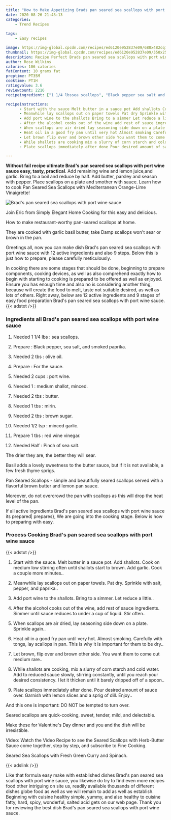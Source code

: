 ```yaml
---
title: "How to Make Appetizing Brads pan seared sea scallops with port wine sauce"
date: 2020-08-26 21:43:13
categories:
    - Trend Recipes
    
tags:
    - Easy recipes

image: https://img-global.cpcdn.com/recipes/ed6120e952837e09/680x482cq70/brads-pan-seared-sea-scallops-with-port-wine-sauce-recipe-main-photo.jpg
thumbnail: https://img-global.cpcdn.com/recipes/ed6120e952837e09/350x250cq70/brads-pan-seared-sea-scallops-with-port-wine-sauce-recipe-main-photo.jpg
description: Recipe Perfect Brads pan seared sea scallops with port wine sauce with 12 ingredients and 9 stages of easy cooking.
author: Rose Wilkins
calories: 106 calories
fatContent: 10 grams fat
preptime: PT35M
cooktime: PT1H
ratingvalue: 3.6
reviewcount: 2216
recipeingredient: ["1 1/4 lbssea scallops", "Black pepper sea salt and smoked paprika", "2 tbsolive oil", "For the sauce", "2 cupsport wine", "1medium shallot minced", "2 tbsbutter", "1 tbsmirin", "2 tbsbrown sugar", "1/2 tspminced garlic", "1 tbsred wine vinegar", "HalfPinch of sea salt"]

recipeinstructions: 
      - Start with the sauce Melt butter in a sauce pot Add shallots Cook on medium low stirring often until shallots start to brown Add garlic Cook a couple more minutes 
      - Meanwhile lay scallops out on paper towels Pat dry Sprinkle with salt pepper and paprika 
      - Add port wine to the shallots Bring to a simmer Let reduce a little 
      - After the alcohol cooks out of the wine add rest of sauce ingredients Simmer until sauce reduces to under a cup of liquid Stir often 
      - When scallops are air dried lay seasoning side down on a plate Sprinkle again 
      - Heat oil in a good fry pan until very hot Almost smoking Carefully with tongs lay scallops in pan This is why it is important for them to be dry 
      - Let brown flip over and brown other side You want them to come out medium rare 
      - While shallots are cooking mix a slurry of corn starch and cold water Add to reduced sauce slowly stirring constantly until you reach your desired consistency I let it thicken until it barely dripped off of a spoon 
      - Plate scallops immediately after done Pour desired amount of sauce over Garnish with lemon slices and a sprig of dill Enjoy

---
```




**Without fail recipe ultimate Brad&#39;s pan seared sea scallops with port wine sauce easy, tasty, practical**. Add remaining wine and lemon juice,and garlic. Bring to a boil and reduce by half. Add butter, parsley and season with pepper. Place scallops on a plate and smother with sauce. Learn how to cook Pan Seared Sea Scallops with Mediterranean Orange-Lime Vinaigrette!


![Brad&#39;s pan seared sea scallops with port wine sauce](https://img-global.cpcdn.com/recipes/ed6120e952837e09/680x482cq70/brads-pan-seared-sea-scallops-with-port-wine-sauce-recipe-main-photo.jpg "Brad&#39;s pan seared sea scallops with port wine sauce")



Join Eric from Simply Elegant Home Cooking for this easy and delicious.

How to make restaurant-worthy pan-seared scallops at home.

They are cooked with garlic basil butter, take Damp scallops won&#39;t sear or brown in the pan.


Greetings all, now you can make dish Brad&#39;s pan seared sea scallops with port wine sauce with 12 active ingredients and also 9 steps. Below this is just how to prepare, please carefully meticulously.

In cooking there are some stages that should be done, beginning to prepare components, cooking devices, as well as also comprehend exactly how to begin with starting to cooking is prepared to be offered as well as enjoyed. Ensure you has enough time and also no is considering another thing, because will create the food to melt, taste not suitable desired, as well as lots of others. Right away, below are 12 active ingredients and 9 stages of easy food preparation Brad&#39;s pan seared sea scallops with port wine sauce.
{{< adstxt />}}

### Ingredients all Brad&#39;s pan seared sea scallops with port wine sauce


1. Needed 1 1/4 lbs : sea scallops.

1. Prepare  : Black pepper, sea salt, and smoked paprika.

1. Needed 2 tbs : olive oil.

1. Prepare  : For the sauce.

1. Needed 2 cups : port wine.

1. Needed 1 : medium shallot, minced.

1. Needed 2 tbs : butter.

1. Needed 1 tbs : mirin.

1. Needed 2 tbs : brown sugar.

1. Needed 1/2 tsp : minced garlic.

1. Prepare 1 tbs : red wine vinegar.

1. Needed Half : Pinch of sea salt.


The drier they are, the better they will sear.

Basil adds a lovely sweetness to the butter sauce, but if it is not available, a few fresh thyme sprigs.

Pan Seared Scallops - simple and beautifully seared scallops served with a flavorful brown butter and lemon pan sauce.

Moreover, do not overcrowd the pan with scallops as this will drop the heat level of the pan.


If all active ingredients Brad&#39;s pan seared sea scallops with port wine sauce its prepared| prepares}, We are going into the cooking stage. Below is how to preparing with easy.

### Process Cooking Brad&#39;s pan seared sea scallops with port wine sauce

{{< adstxt />}}


1. Start with the sauce. Melt butter in a sauce pot. Add shallots. Cook on medium low stirring often until shallots start to brown. Add garlic. Cook a couple more minutes..



1. Meanwhile lay scallops out on paper towels. Pat dry. Sprinkle with salt, pepper, and paprika..



1. Add port wine to the shallots. Bring to a simmer. Let reduce a little..



1. After the alcohol cooks out of the wine, add rest of sauce ingredients. Simmer until sauce reduces to under a cup of liquid. Stir often..



1. When scallops are air dried, lay seasoning side down on a plate. Sprinkle again..



1. Heat oil in a good fry pan until very hot. Almost smoking. Carefully with tongs, lay scallops in pan. This is why it is important for them to be dry..



1. Let brown, flip over and brown other side. You want them to come out medium rare..



1. While shallots are cooking, mix a slurry of corn starch and cold water. Add to reduced sauce slowly, stirring constantly, until you reach your desired consistency. I let it thicken until it barely dripped off of a spoon..



1. Plate scallops immediately after done. Pour desired amount of sauce over. Garnish with lemon slices and a sprig of dill. Enjoy..




And this one is important: DO NOT be tempted to turn over.

Seared scallops are quick-cooking, sweet, tender, mild, and delectable.

Make these for Valentine&#39;s Day dinner and you and the dish will be irresistible.

Video: Watch the Video Recipe to see the Seared Scallops with Herb-Butter Sauce come together, step by step, and subscribe to Fine Cooking.

Seared Sea Scallops with Fresh Green Curry and Spinach.


{{< adslink />}}

Like that formula easy make with established dishes Brad&#39;s pan seared sea scallops with port wine sauce, you likewise do try to find even more recipes food other intriguing on site us, readily available thousands of different dishes globe food as well as we will remain to add as well as establish. Beginning with cuisine healthy simple, yummy, and also healthy to cuisine fatty, hard, spicy, wonderful, salted acid gets on our web page. Thank you for reviewing the best dish Brad&#39;s pan seared sea scallops with port wine sauce.
